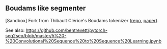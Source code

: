 ## Boudams like segmenter

[Sandbox] Fork from Thibault Clérice's Boudams tokenizer ([repo](https://github.com/PonteIneptique/boudams), 
[paper](https://hal.archives-ouvertes.fr/hal-02154122v1)).

See also: https://github.com/bentrevett/pytorch-seq2seq/blob/master/5%20-%20Convolutional%20Sequence%20to%20Sequence%20Learning.ipynb

